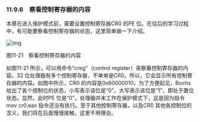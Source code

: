 ### 11.9.6　察看控制寄存器的内容

本章在进入保护模式前，需要设置控制寄存器CR0 的PE 位。在往后的学习过程中，有可能要察看控制寄存器的状态，这里简单做一下介绍。

![img](../0-Assets/Epubook/x86汇编语言从实模式到保护模式_李忠_等_Z_Library/images/00461.jpeg)

图11-21　察看控制寄存器的内容

如图11-21 所示，可以用命令“creg”（control register）来察看控制寄存器的内容。32 位处理器有多个控制寄存器，不单单是CR0。所以，它会显示所有控制寄存器的内容。如图中所示，CR0 的内容是0x60000010，为了方便起见，Bochs 给出了各个控制位的状态，小写表示该位是“0”，大写表示该位是“1”，即处于置位状态。显然，此时PE 位是“0”，处理器并未工作在保护模式下，这是因为指令mov cr0,eax 指令还没有执行。至于其他控制寄存器，以及CR0 其他各控制位的含义，我们将在后面慢慢接触，这里不用理会。